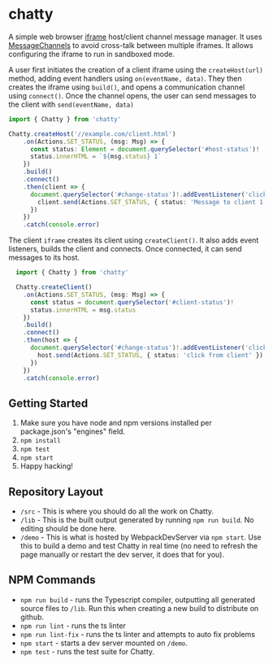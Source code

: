# chatty

A simple web browser [iframe](https://developer.mozilla.org/en-US/docs/Web/HTML/Element/iframe)
host/client channel message manager. It uses
[MessageChannels](https://developer.mozilla.org/en-US/docs/Web/API/MessageChannel)
to avoid cross-talk between multiple iframes. It allows configuring the iframe to run in sandboxed mode.

A user first initiates the creation of a client iframe using the `createHost(url)` method, adding event
handlers using `on(eventName, data)`. They then creates the iframe using `build()`, and opens
a communication channel using `connect()`. Once the channel opens, the user can send messages to
the client with `send(eventName, data)`

```typescript
import { Chatty } from 'chatty'

Chatty.createHost('//example.com/client.html')
    .on(Actions.SET_STATUS, (msg: Msg) => {
      const status: Element = document.querySelector('#host-status')!
      status.innerHTML = `${msg.status} 1`
    })
    .build()
    .connect()
    .then(client => {
      document.querySelector('#change-status')!.addEventListener('click', () => {
        client.send(Actions.SET_STATUS, { status: 'Message to client 1' })
      })
    })
    .catch(console.error)
```

The client `iframe` creates its client using `createClient()`. It also adds event listeners, builds the
client and connects. Once connected, it can send messages to its host.

```typescript
  import { Chatty } from 'chatty'

  Chatty.createClient()
    .on(Actions.SET_STATUS, (msg: Msg) => {
      const status = document.querySelector('#client-status')!
      status.innerHTML = msg.status
    })
    .build()
    .connect()
    .then(host => {
      document.querySelector('#change-status')!.addEventListener('click', () => {
        host.send(Actions.SET_STATUS, { status: 'click from client' })
      })
    })
    .catch(console.error)
```

## Getting Started

1. Make sure you have node and npm versions installed per package.json's "engines" field.
2. `npm install`
3. `npm test`
4. `npm start`
5. Happy hacking!

## Repository Layout

* `/src` - This is where you should do all the work on Chatty.
* `/lib` - This is the built output generated by running `npm run build`. No editing should be done here.
* `/demo` - This is what is hosted by WebpackDevServer via `npm start`. Use this to build a demo and test Chatty in real time (no need to refresh the page manually or restart the dev server, it does that for you).

## NPM Commands

* `npm run build` - runs the Typescript compiler, outputting all generated source files to `/lib`. Run this when creating a new build to distribute on github.
* `npm run lint` - runs the ts linter
* `npm run lint-fix` - runs the ts linter and attempts to auto fix problems
* `npm start` - starts a dev server mounted on `/demo`.
* `npm test` - runs the test suite for Chatty.
